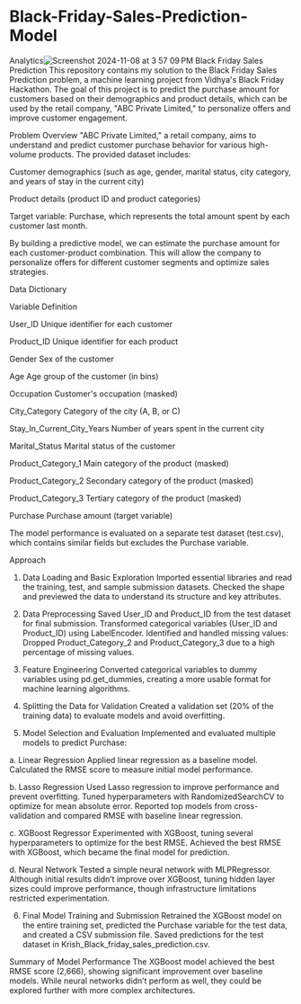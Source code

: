 # Black-Friday-Sales-Prediction-Model
Analytics![Screenshot 2024-11-08 at 3 57 09 PM](https://github.com/user-attachments/assets/09eb665c-4e2a-42f7-b84f-2476841e0ca5)
Black Friday Sales Prediction
This repository contains my solution to the Black Friday Sales Prediction problem, a machine learning project from 
 Vidhya's Black Friday Hackathon. The goal of this project is to predict the purchase amount for customers based on their demographics and product details, which can be used by the retail company, "ABC Private Limited," to personalize offers and improve customer engagement.

Problem Overview
"ABC Private Limited," a retail company, aims to understand and predict customer purchase behavior for various high-volume products. The provided dataset includes:

Customer demographics (such as age, gender, marital status, city category, and years of stay in the current city)

Product details (product ID and product categories)

Target variable: Purchase, which represents the total amount spent by each customer last month.

By building a predictive model, we can estimate the purchase amount for each customer-product combination. This will allow the company to personalize offers for different customer segments and optimize sales strategies.

Data Dictionary

Variable	Definition

User_ID	Unique identifier for each customer

Product_ID	Unique identifier for each product

Gender	Sex of the customer

Age	Age group of the customer (in bins)

Occupation	Customer's occupation (masked)

City_Category	Category of the city (A, B, or C)

Stay_In_Current_City_Years	Number of years spent in the current city

Marital_Status	Marital status of the customer

Product_Category_1	Main category of the product (masked)

Product_Category_2	Secondary category of the product (masked)

Product_Category_3	Tertiary category of the product (masked)

Purchase	Purchase amount (target variable)

The model performance is evaluated on a separate test dataset (test.csv), which contains similar fields but excludes the Purchase variable.

Approach

1. Data Loading and Basic Exploration
Imported essential libraries and read the training, test, and sample submission datasets.
Checked the shape and previewed the data to understand its structure and key attributes.

2. Data Preprocessing
Saved User_ID and Product_ID from the test dataset for final submission.
Transformed categorical variables (User_ID and Product_ID) using LabelEncoder.
Identified and handled missing values:
Dropped Product_Category_2 and Product_Category_3 due to a high percentage of missing values.

3. Feature Engineering
Converted categorical variables to dummy variables using pd.get_dummies, creating a more usable format for machine learning algorithms.

4. Splitting the Data for Validation
Created a validation set (20% of the training data) to evaluate models and avoid overfitting.

5. Model Selection and Evaluation
Implemented and evaluated multiple models to predict Purchase:

a. Linear Regression
Applied linear regression as a baseline model.
Calculated the RMSE score to measure initial model performance.

b. Lasso Regression
Used Lasso regression to improve performance and prevent overfitting.
Tuned hyperparameters with RandomizedSearchCV to optimize for mean absolute error.
Reported top models from cross-validation and compared RMSE with baseline linear regression.

c. XGBoost Regressor
Experimented with XGBoost, tuning several hyperparameters to optimize for the best RMSE.
Achieved the best RMSE with XGBoost, which became the final model for prediction.

d. Neural Network
Tested a simple neural network with MLPRegressor.
Although initial results didn’t improve over XGBoost, tuning hidden layer sizes could improve performance, though infrastructure limitations restricted experimentation.

6. Final Model Training and Submission
Retrained the XGBoost model on the entire training set, predicted the Purchase variable for the test data, and created a CSV submission file.
Saved predictions for the test dataset in Krish_Black_friday_sales_prediction.csv.

Summary of Model Performance
The XGBoost model achieved the best RMSE score (2,666), showing significant improvement over baseline models. While neural networks didn’t perform as well, they could be explored further with more complex architectures.
